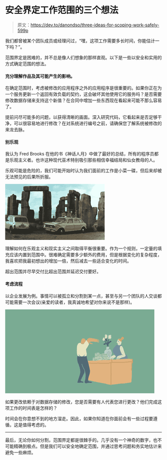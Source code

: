 # 安全界定工作范围的三个想法

> 原文：<https://dev.to/danondso/three-ideas-for-scoping-work-safely-599p>

我们都曾被某个团队成员或经理问过，“嘿，这项工作需要多长时间，你能估计一下吗？”。

范围界定是困难的，并不总是像人们想象的那样直观。以下是一些以安全和实用的方式确定范围的想法。

#### 充分理解作品及其可能产生的影响。

在确定范围时，考虑被修改的应用程序之外的应用程序是很重要的。如果你正在为一个服务更新一个返回有效负载的契约，这会破坏其他使用它的服务吗？是否需要修改数据存储来支持这个新值？在合同中增加一些东西现在看起来可能不那么容易了。

提前问尽可能多的问题，以获得清晰的画面。深入研究代码，它看起来是否足够干净，可以很容易地进行修改？在对系统进行编号之前，请确保您了解系统被修改的来龙去脉。

#### 别乐观

我认为 Fred Brooks 在他的书《神话人月》中做了最好的总结，所有的程序员都是乐观主义者。也许这种现代巫术特别吸引那些相信幸福结局和仙女教母的人。

乐观可能是危险的，我们可能开始时认为我们面前的工作是小菜一碟，但后来却被无法预见的后果所折服。

[![Just making the change](img/a18cba4684318442aa4e0ae3f3871795.png)](https://i.giphy.com/media/eT6uDmyuWtlpC/giphy.gif)

理解如何在乐观主义和现实主义之间取得平衡很重要。作为一个规则，一定量的填充应该内置到范围中。很难确定需要多少额外的费用，但是根据变化的复杂程度，我喜欢把我最初想出的增加一倍，然后减去一些适合变化的时间。

超出范围并尽早交付比超出范围并延迟交付要好。

#### 考虑流程

以企业发展为例。事情可以被孤立和分割到某一点，甚至与另一个团队的人交谈都可能需要一次会议(亲爱的读者，我真诚地希望对你来说不是那样)。

[![When you find out you need several meeting to talk to team members](img/93e0220f74d614417b997d460084f667.png)](https://i.giphy.com/media/n4aziifHh5BrSCMZwz/giphy.gif)

如果更改依赖于对数据存储的修改，您是否需要有人代表您进行更改？他们完成这项工作的时间表是怎样的？

时间会在你意想不到的地方溜走。因此，如果你知道在你面前会有一些过程要遵循，这是值得考虑的。

* * *

最后，无论你如何分割，范围界定都是很棘手的。几乎没有一个神奇的数字，也不可能精确到极点。但是我们可以安全地确定范围，并通过思考问题和务实地估计来避免一些麻烦。
